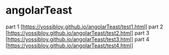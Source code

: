 # angolarTeast
part 1
[https://yossibloy.github.io/angolarTeast/test1.html]
part 2
[https://yossibloy.github.io/angolarTeast/test2.html]
part 3
[https://yossibloy.github.io/angolarTeast/test3.html]
part 4
[https://yossibloy.github.io/angolarTeast/test4.html]
